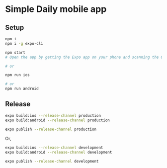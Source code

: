
# Simple Daily mobile app


## Setup
```bash
npm i
npm i -g expo-cli

npm start
# Open the app by getting the Expo app on your phone and scanning the QR code.

# or

npm run ios

# or
npm run android
```

## Release
```bash
expo build:ios --release-channel production
expo build:android --release-channel production

expo publish --release-channel production
```

Or,

```bash
expo build:ios --release-channel development
expo build:android --release-channel development

expo publish --release-channel development
```
